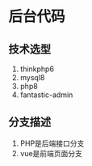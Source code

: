# 后台代码

## 技术选型
1. thinkphp6
1. mysql8
1. php8
1. fantastic-admin

## 分支描述
1. PHP是后端接口分支
1. vue是前端页面分支